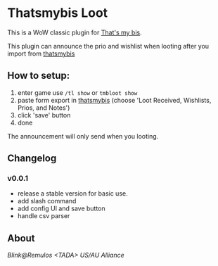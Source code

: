 # Thatsmybis Loot

This is a WoW classic plugin for [That's my bis](https://thatsmybis.com/).

This plugin can announce the prio and wishlist when looting after you import from [thatsmybis](https://thatsmybis.com/)

## How to setup:

1. enter game use `/tl show` or `tmbloot show`
2. paste form export in [thatsmybis](https://thatsmybis.com/) (choose 'Loot Received, Wishlists, Prios, and Notes')
3. click 'save' button
4. done

The announcement will only send when you looting.

## Changelog

### v0.0.1

- release a stable version for basic use.
- add slash command
- add config UI and save button
- handle csv parser

## About

_Blink@Remulos &lt;TADA&gt; US/AU Alliance_
